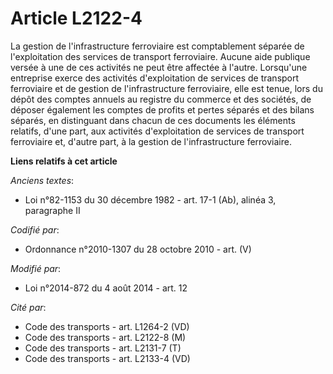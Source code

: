 # Article L2122-4

La gestion de l'infrastructure ferroviaire est comptablement séparée de l'exploitation des services de transport ferroviaire.
Aucune aide publique versée à une de ces activités ne peut être affectée à l'autre. Lorsqu'une entreprise exerce des
activités d'exploitation de services de transport ferroviaire et de gestion de l'infrastructure ferroviaire, elle est tenue,
lors du dépôt des comptes annuels au registre du commerce et des sociétés, de déposer également les comptes de profits et
pertes séparés et des bilans séparés, en distinguant dans chacun de ces documents les éléments relatifs, d'une part, aux
activités d'exploitation de services de transport ferroviaire et, d'autre part, à la gestion de l'infrastructure ferroviaire.

**Liens relatifs à cet article**

_Anciens textes_:

  - Loi n°82-1153 du 30 décembre 1982 - art. 17-1 (Ab), alinéa 3, paragraphe II

_Codifié par_:

  - Ordonnance n°2010-1307 du 28 octobre 2010 - art. (V)

_Modifié par_:

  - Loi n°2014-872 du 4 août 2014 - art. 12

_Cité par_:

  - Code des transports - art. L1264-2 (VD)
  - Code des transports - art. L2122-8 (M)
  - Code des transports - art. L2131-7 (T)
  - Code des transports - art. L2133-4 (VD)

